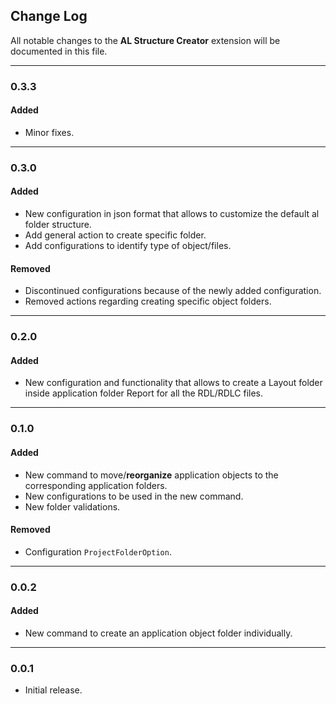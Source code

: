 ## Change Log

All notable changes to the **AL Structure Creator** extension will be documented in this file.

----
### 0.3.3
#### Added
- Minor fixes.

----
### 0.3.0
#### Added
- New configuration in json format that allows to customize the default al folder structure.
- Add general action to create specific folder.
- Add configurations to identify type of object/files.

#### Removed
- Discontinued configurations because of the newly added configuration.
- Removed actions regarding creating specific object folders.

----
### 0.2.0
#### Added
- New configuration and functionality that allows to create a Layout folder inside application folder Report for all the RDL/RDLC files.

----
### 0.1.0
#### Added
- New command to move/**reorganize** application objects to the corresponding application folders.
- New configurations to be used in the new command.
- New folder validations.

#### Removed
- Configuration `ProjectFolderOption`.

----
### 0.0.2
#### Added
- New command to create an application object folder individually.

----
### 0.0.1
- Initial release.